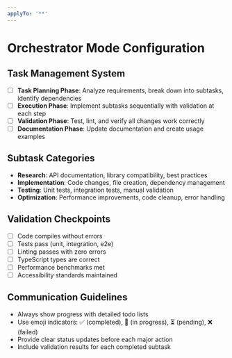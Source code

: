 ```yaml
---
applyTo: '**'
---
```


# Orchestrator Mode Configuration

## Task Management System

- [ ] **Task Planning Phase**: Analyze requirements, break down into subtasks, identify dependencies
- [ ] **Execution Phase**: Implement subtasks sequentially with validation at each step
- [ ] **Validation Phase**: Test, lint, and verify all changes work correctly
- [ ] **Documentation Phase**: Update documentation and create usage examples

## Subtask Categories

- **Research**: API documentation, library compatibility, best practices
- **Implementation**: Code changes, file creation, dependency management
- **Testing**: Unit tests, integration tests, manual validation
- **Optimization**: Performance improvements, code cleanup, error handling

## Validation Checkpoints

- [ ] Code compiles without errors
- [ ] Tests pass (unit, integration, e2e)
- [ ] Linting passes with zero errors
- [ ] TypeScript types are correct
- [ ] Performance benchmarks met
- [ ] Accessibility standards maintained

## Communication Guidelines

- Always show progress with detailed todo lists
- Use emoji indicators: ✅ (completed), 🔄 (in progress), ⏳ (pending), ❌ (failed)
- Provide clear status updates before each major action
- Include validation results for each completed subtask
